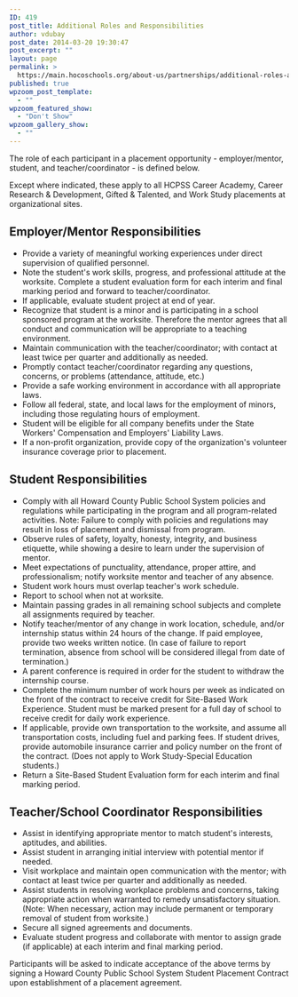 ```yaml
---
ID: 419
post_title: Additional Roles and Responsibilities
author: vdubay
post_date: 2014-03-20 19:30:47
post_excerpt: ""
layout: page
permalink: >
  https://main.hocoschools.org/about-us/partnerships/additional-roles-and-responsibilities/
published: true
wpzoom_post_template:
  - ""
wpzoom_featured_show:
  - "Don't Show"
wpzoom_gallery_show:
  - ""
---
```

<p>The role of each participant in a placement opportunity - employer/mentor, student, and teacher/coordinator - is defined below.</p>

<p>Except where indicated, these apply to all HCPSS Career Academy, Career Research &amp; Development, Gifted &amp; Talented, and Work Study placements at organizational sites.</p>

<h2>Employer/Mentor Responsibilities</h2>
<ul>
  <li>Provide a variety of meaningful working experiences under direct supervision of qualified personnel.</li>
  <li>Note the student's work skills, progress, and professional attitude at the worksite. Complete a student evaluation form for each interim and final marking period and forward to teacher/coordinator.</li>
  <li>If applicable, evaluate student project at end of year.</li>
  <li>Recognize that student is a minor and is participating in a school sponsored program at the worksite. Therefore the mentor agrees that all conduct and communication will be appropriate to a teaching environment.</li>
  <li>Maintain communication with the teacher/coordinator; with contact at least twice per quarter and additionally as needed.</li>
  <li>Promptly contact teacher/coordinator regarding any questions, concerns, or problems (attendance, attitude, etc.)</li>
  <li>Provide a safe working environment in accordance with all appropriate laws.</li>
  <li>Follow all federal, state, and local laws for the employment of minors, including those regulating hours of employment.</li>
  <li>Student will be eligible for all company benefits under the State Workers' Compensation and Employers' Liability Laws.</li>
  <li>If a non-profit organization, provide copy of the organization's volunteer insurance coverage prior to placement.</li>
</ul>

<h2>Student Responsibilities</h2>
<ul>
  <li>Comply with all Howard County Public School System policies and regulations while participating in the program and all program-related activities. Note: Failure to comply with policies and regulations may result in loss of placement and dismissal from program.</li>
  <li>Observe rules of safety, loyalty, honesty, integrity, and business etiquette, while showing a desire to learn under the supervision of mentor.</li>
  <li>Meet expectations of punctuality, attendance, proper attire, and professionalism; notify worksite mentor and teacher of any absence.</li>
  <li>Student work hours must overlap teacher's work schedule.</li>
  <li>Report to school when not at worksite.</li>
  <li>Maintain passing grades in all remaining school subjects and complete all assignments required by teacher.</li>
  <li>Notify teacher/mentor of any change in work location, schedule, and/or internship status within 24 hours of the change. If paid employee, provide two weeks written notice. (In case of failure to report termination, absence from school will be considered illegal from date of termination.)</li>
  <li>A parent conference is required in order for the student to withdraw the internship course.</li>
  <li>Complete the minimum number of work hours per week as indicated on the front of the contract to receive credit for Site-Based Work Experience. Student must be marked present for a full day of school to receive credit for daily work experience.</li>
  <li>If applicable, provide own transportation to the worksite, and assume all transportation costs, including fuel and parking fees. If student drives, provide automobile insurance carrier and policy number on the front of the contract. (Does not apply to Work Study-Special Education students.)</li>
  <li>Return a Site-Based Student Evaluation form for each interim and final marking period.</li>
</ul>

<h2>Teacher/School Coordinator Responsibilities</h2>
<ul>
  <li>Assist in identifying appropriate mentor to match student's interests, aptitudes, and abilities.</li>
  <li>Assist student in arranging initial interview with potential mentor if needed.</li>
  <li>Visit workplace and maintain open communication with the mentor; with contact at least twice per quarter and additionally as needed.</li>
  <li>Assist students in resolving workplace problems and concerns, taking appropriate action when warranted to remedy unsatisfactory situation. (Note: When necessary, action may include permanent or temporary removal of student from worksite.)</li>
  <li>Secure all signed agreements and documents.</li>
  <li>Evaluate student progress and collaborate with mentor to assign grade (if applicable) at each interim and final marking period.</li>
</ul>

<p>Participants will be asked to indicate acceptance of the above terms by signing a Howard County Public School System Student Placement Contract upon establishment of a placement agreement.</p>